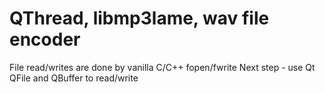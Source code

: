 <h1>QThread, libmp3lame, wav file encoder</h1>
File read/writes are done by vanilla C/C++ fopen/fwrite
Next step - use Qt QFile and QBuffer to read/write 
